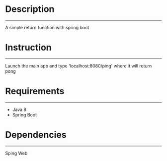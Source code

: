 # Description
---
A simple return function with spring boot

# Instruction
---
Launch the main app and type 'localhost:8080/ping' where it will return pong

# Requirements
---
* Java 8
* Spring Boot

# Dependencies
---
Sping Web
